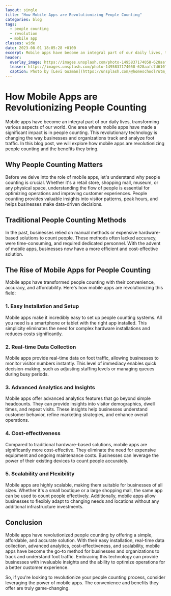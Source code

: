```yaml
---
layout: single
title: "How Mobile Apps are Revolutionizing People Counting"
categories: blog
tags:
  - people counting
  - revolution
  - mobile app
classes: wide
date: 2023-08-01 18:05:28 +0100
excerpt: Mobile apps have become an integral part of our daily lives, transforming various aspects of our world.
header:
  overlay_image: https://images.unsplash.com/photo-1495837174058-628aafc7d610?crop=entropy&cs=tinysrgb&fit=max&fm=jpg&ixid=M3w0Nzk0ODB8MHwxfHNlYXJjaHw1fHxwZW9wbGUlMjBjb3VudGluZyUyQyUyMHJldm9sdXRpb24lMkMlMjBtb2JpbGUlMjBhcHB8ZW58MHwwfHx8MTY5MDkwNTkyNHww&ixlib=rb-4.0.3&q=80&w=1080
  teaser: https://images.unsplash.com/photo-1495837174058-628aafc7d610?crop=entropy&cs=tinysrgb&fit=max&fm=jpg&ixid=M3w0Nzk0ODB8MHwxfHNlYXJjaHw1fHxwZW9wbGUlMjBjb3VudGluZyUyQyUyMHJldm9sdXRpb24lMkMlMjBtb2JpbGUlMjBhcHB8ZW58MHwwfHx8MTY5MDkwNTkyNHww&ixlib=rb-4.0.3&q=80&w=400
  caption: Photo by [Levi Guzman](https://unsplash.com/@homeschool?utm_source=peoplecounter&utm_medium=referral) on [Unsplash](https://unsplash.com/?utm_source=peoplecounter&utm_medium=referral)
---
```


# How Mobile Apps are Revolutionizing People Counting

Mobile apps have become an integral part of our daily lives, transforming various aspects of our world. One area where mobile apps have made a significant impact is in people counting. This revolutionary technology is changing the way businesses and organizations track and analyze foot traffic. In this blog post, we will explore how mobile apps are revolutionizing people counting and the benefits they bring.

## Why People Counting Matters

Before we delve into the role of mobile apps, let's understand why people counting is crucial. Whether it's a retail store, shopping mall, museum, or any physical space, understanding the flow of people is essential for optimizing operations and improving customer experiences. People counting provides valuable insights into visitor patterns, peak hours, and helps businesses make data-driven decisions.

## Traditional People Counting Methods

In the past, businesses relied on manual methods or expensive hardware-based solutions to count people. These methods often lacked accuracy, were time-consuming, and required dedicated personnel. With the advent of mobile apps, businesses now have a more efficient and cost-effective solution.

## The Rise of Mobile Apps for People Counting

Mobile apps have transformed people counting with their convenience, accuracy, and affordability. Here's how mobile apps are revolutionizing this field:

### 1. Easy Installation and Setup

Mobile apps make it incredibly easy to set up people counting systems. All you need is a smartphone or tablet with the right app installed. This simplicity eliminates the need for complex hardware installations and reduces costs significantly.

### 2. Real-time Data Collection

Mobile apps provide real-time data on foot traffic, allowing businesses to monitor visitor numbers instantly. This level of immediacy enables quick decision-making, such as adjusting staffing levels or managing queues during busy periods.

### 3. Advanced Analytics and Insights

Mobile apps offer advanced analytics features that go beyond simple headcounts. They can provide insights into visitor demographics, dwell times, and repeat visits. These insights help businesses understand customer behavior, refine marketing strategies, and enhance overall operations.

### 4. Cost-effectiveness

Compared to traditional hardware-based solutions, mobile apps are significantly more cost-effective. They eliminate the need for expensive equipment and ongoing maintenance costs. Businesses can leverage the power of their existing devices to count people accurately.

### 5. Scalability and Flexibility

Mobile apps are highly scalable, making them suitable for businesses of all sizes. Whether it's a small boutique or a large shopping mall, the same app can be used to count people effectively. Additionally, mobile apps allow businesses to flexibly adapt to changing needs and locations without any additional infrastructure investments.

## Conclusion

Mobile apps have revolutionized people counting by offering a simple, affordable, and accurate solution. With their easy installation, real-time data collection, advanced analytics, cost-effectiveness, and scalability, mobile apps have become the go-to method for businesses and organizations to track and understand foot traffic. Embracing this technology can provide businesses with invaluable insights and the ability to optimize operations for a better customer experience.

So, if you're looking to revolutionize your people counting process, consider leveraging the power of mobile apps. The convenience and benefits they offer are truly game-changing.